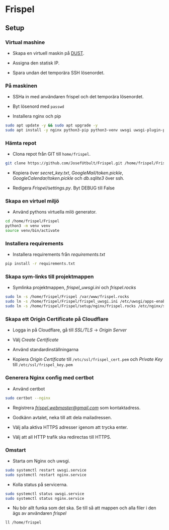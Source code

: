 # Frispel

## Setup

### Virtual mashine

* Skapa en virtuell maskin på [DUST](https://dust.ludd.ltu.se/cloud/dashboard).

* Assigna den statisk IP.

* Spara undan det temporära SSH lösenordet.

### På maskinen

* SSHa in med användaren frispel och det temporära lösenordet.

* Byt lösenord med `passwd`

* Installera nginx och pip

```bash 
sudo apt update -y && sudo apt upgrade -y
sudo apt install -y nginx python3-pip python3-venv uwsgi uwsgi-plugin-python3 certbot python3-certbot-nginx
```

### Hämta repot

* Clona repot från GIT till `home/frispel`.

```bash
git clone https://github.com/JosefUtbult/Frispel.git /home/frispel/Frispel
```

* Kopiera över *secret_key.txt*, *GoogleMail/token.pickle*, *GoogleCalendar/token.pickle* och *db.sqlite3* över ssh.

* Redigera *Frispel/settings.py*. Byt DEBUG till False

### Skapa en virtuel miljö

* Använd pythons virtuella milö generator.

```bash
cd /home/frispel/Frispel
python3 -m venv venv
source venv/bin/activate
```

### Installera requirements

* Installera requirements från *requirements.txt*

```bash
pip install -r requirements.txt 
```

### Skapa sym-links till projektmappen

* Symlinka projektmappen, *frispel_uwsgi.ini* och *frispel.rocks*

```bash
sudo ln -s /home/frispel/Frispel /var/www/frispel.rocks
sudo ln -s /home/frispel/Frispel/frispel_uwsgi.ini /etc/uwsgi/apps-enabled/
sudo ln -s /home/frispel/Frispel/setup/nginx/frispel.rocks /etc/nginx/sites-enabled/
```

### Skapa ett Origin Certificate på Cloudflare

* Logga in på Cloudflare, gå till *SSL/TLS* -> *Origin Server*

* Välj *Create Certificate*

* Använd standardinställningarna

* Kopiera *Origin Certificate* till `/etc/ssl/frispel_cert.pem` och *Private Key* till `/etc/ssl/frispel_key.pem`

### Generera Nginx config med certbot

* Använd certbot

```bash
sudo certbot --nginx
```

* Registrera *frispel.webmaster@gmail.com* som kontaktadress.

* Godkänn avtalet, neka till att dela mailadressen.

* Välj alla aktiva HTTPS adresser igenom att trycka enter.

* Välj att all HTTP trafik ska redirectas till HTTPS.

### Omstart

* Starta om Nginx och uwsgi.

```bash
sudo systemctl restart uwsgi.service
sudo systemctl restart nginx.service
```

* Kolla status på servicerna.

```bash
sudo systemctl status uwsgi.service
sudo systemctl status nginx.service
```

* Nu bör allt funka som det ska. Se till så att mappen och alla filer i den ägs av användaren *frispel*

```bash
ll /home/frispel
```